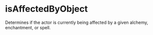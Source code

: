# isAffectedByObject

Determines if the actor is currently being affected by a given alchemy, enchantment, or spell.
